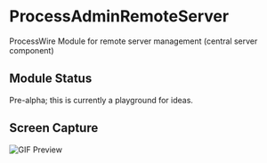 # ProcessAdminRemoteServer
ProcessWire Module for remote server management (central server component)

## Module Status
Pre-alpha; this is currently a playground for ideas.

## Screen Capture
![GIF Preview](https://bitpoet.github.io/img/arscprealphaslides.gif)

